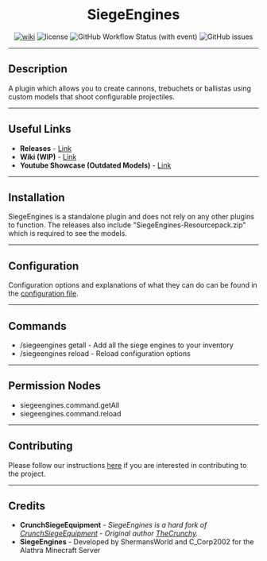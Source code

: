 
<h1 align="center">SiegeEngines</h1>
<p align="center">
    <a href="https://github.com/Alathra/SiegeEngines/wiki"><img src="https://img.shields.io/badge/Wiki-900C3F?style=flat-square" alt="wiki"/></a>
    <img src="https://img.shields.io/github/license/Alathra/SiegeEngines?color=blue&style=flat-square" alt="license"/>
    <img alt="GitHub Workflow Status (with event)" src="https://img.shields.io/github/actions/workflow/status/Alathra/SiegeEngines/ci.yml?style=flat-square">
    <img alt="GitHub issues" src="https://img.shields.io/github/issues/Alathra/SiegeEngines?style=flat-square">
</p>

---

## Description

A plugin which allows you to create cannons, trebuchets or ballistas using custom models that shoot configurable projectiles. 

---

## Useful Links

* **Releases** - [Link](https://github.com/Alathra/SiegeEngines/releases)
* **Wiki (WIP)** - [Link](https://github.com/Alathra/SiegeEngines/wiki)
* **Youtube Showcase (Outdated Models)** - [Link](https://www.youtube.com/watch?v=BusLXEYwX28)

---

## Installation

SiegeEngines is a standalone plugin and does not rely on any other plugins to function.
The releases also include "SiegeEngines-Resourcepack.zip" which is required to see the models.

---

## Configuration

Configuration options and explanations of what they can do can be found in the [configuration file](https://github.com/Alathra/SiegeEngines/blob/main/src/main/resources/config.yml).

---

## Commands

* /siegeengines getall - Add all the siege engines to your inventory
* /siegeengines reload - Reload configuration options

---

## Permission Nodes

* siegeengines.command.getAll
* siegeengines.command.reload

---

## Contributing

Please follow our instructions [here](https://github.com/Alathra/SiegeEngines/blob/main/CONTRIBUTING.md) if you are interested in contributing to the project.

---

## Credits

* **CrunchSiegeEquipment** - *SiegeEngines is a hard fork of [CrunchSiegeEquipment](https://github.com/TheCrunchy/CrunchSiegeEquipment) - Original author [TheCrunchy](https://github.com/TheCrunchy).*
* **SiegeEngines** - Developed by ShermansWorld and C_Corp2002 for the Alathra Minecraft Server

